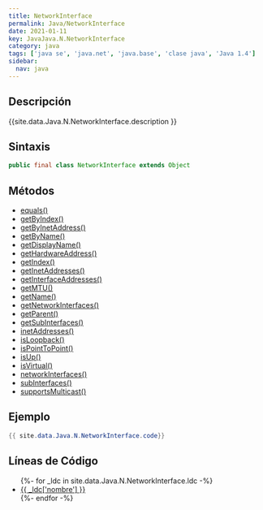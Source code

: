 ```yaml
---
title: NetworkInterface
permalink: Java/NetworkInterface
date: 2021-01-11
key: JavaJava.N.NetworkInterface
category: java
tags: ['java se', 'java.net', 'java.base', 'clase java', 'Java 1.4']
sidebar: 
  nav: java
---
```


## Descripción
{{site.data.Java.N.NetworkInterface.description }}

## Sintaxis
~~~java
public final class NetworkInterface extends Object
~~~

## Métodos
* [equals()](/Java/NetworkInterface/equals)
* [getByIndex()](/Java/NetworkInterface/getByIndex)
* [getByInetAddress()](/Java/NetworkInterface/getByInetAddress)
* [getByName()](/Java/NetworkInterface/getByName)
* [getDisplayName()](/Java/NetworkInterface/getDisplayName)
* [getHardwareAddress()](/Java/NetworkInterface/getHardwareAddress)
* [getIndex()](/Java/NetworkInterface/getIndex)
* [getInetAddresses()](/Java/NetworkInterface/getInetAddresses)
* [getInterfaceAddresses()](/Java/NetworkInterface/getInterfaceAddresses)
* [getMTU()](/Java/NetworkInterface/getMTU)
* [getName()](/Java/NetworkInterface/getName)
* [getNetworkInterfaces()](/Java/NetworkInterface/getNetworkInterfaces)
* [getParent()](/Java/NetworkInterface/getParent)
* [getSubInterfaces()](/Java/NetworkInterface/getSubInterfaces)
* [inetAddresses()](/Java/NetworkInterface/inetAddresses)
* [isLoopback()](/Java/NetworkInterface/isLoopback)
* [isPointToPoint()](/Java/NetworkInterface/isPointToPoint)
* [isUp()](/Java/NetworkInterface/isUp)
* [isVirtual()](/Java/NetworkInterface/isVirtual)
* [networkInterfaces()](/Java/NetworkInterface/networkInterfaces)
* [subInterfaces()](/Java/NetworkInterface/subInterfaces)
* [supportsMulticast()](/Java/NetworkInterface/supportsMulticast)

## Ejemplo
~~~java
{{ site.data.Java.N.NetworkInterface.code}}
~~~

## Líneas de Código
<ul>
{%- for _ldc in site.data.Java.N.NetworkInterface.ldc -%}
   <li>
       <a href="{{_ldc['url'] }}">{{ _ldc['nombre'] }}</a>
   </li>
{%- endfor -%}
</ul>
